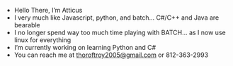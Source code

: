 - Hello There, I’m Atticus
- I very much like Javascript, python, and batch... C#/C++ and Java are bearable
- I no longer spend way too much time playing with BATCH... as I now use linux for everything
- I’m currently working on learning Python and C#
- You can reach me at thoroftroy2005@gmail.com or 812-363-2993
